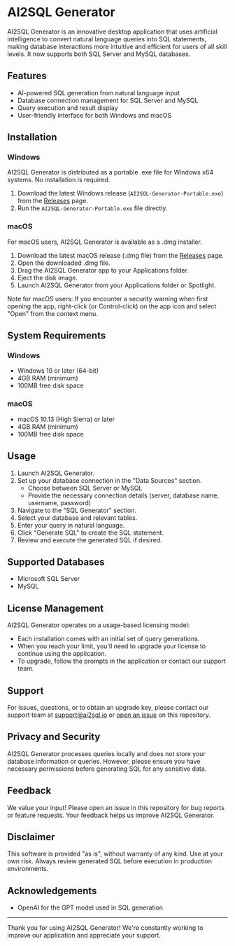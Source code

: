 # AI2SQL Generator

AI2SQL Generator is an innovative desktop application that uses artificial intelligence to convert natural language queries into SQL statements, making database interactions more intuitive and efficient for users of all skill levels. It now supports both SQL Server and MySQL databases.

## Features

- AI-powered SQL generation from natural language input
- Database connection management for SQL Server and MySQL
- Query execution and result display
- User-friendly interface for both Windows and macOS

## Installation

### Windows
AI2SQL Generator is distributed as a portable .exe file for Windows x64 systems. No installation is required.

1. Download the latest Windows release (`AI2SQL-Generator-Portable.exe`) from the [Releases](https://github.com/mergisi/AI2SQL-Generator/releases/) page.
2. Run the `AI2SQL-Generator-Portable.exe` file directly.

### macOS
For macOS users, AI2SQL Generator is available as a .dmg installer.

1. Download the latest macOS release (.dmg file) from the [Releases](https://github.com/mergisi/AI2SQL-Generator/releases/) page.
2. Open the downloaded .dmg file.
3. Drag the AI2SQL Generator app to your Applications folder.
4. Eject the disk image.
5. Launch AI2SQL Generator from your Applications folder or Spotlight.

Note for macOS users: If you encounter a security warning when first opening the app, right-click (or Control-click) on the app icon and select "Open" from the context menu.

## System Requirements

### Windows
- Windows 10 or later (64-bit)
- 4GB RAM (minimum)
- 100MB free disk space

### macOS
- macOS 10.13 (High Sierra) or later
- 4GB RAM (minimum)
- 100MB free disk space

## Usage

1. Launch AI2SQL Generator.
2. Set up your database connection in the "Data Sources" section.
   - Choose between SQL Server or MySQL
   - Provide the necessary connection details (server, database name, username, password)
3. Navigate to the "SQL Generator" section.
4. Select your database and relevant tables.
5. Enter your query in natural language.
6. Click "Generate SQL" to create the SQL statement.
7. Review and execute the generated SQL if desired.

## Supported Databases

- Microsoft SQL Server
- MySQL

## License Management

AI2SQL Generator operates on a usage-based licensing model:

- Each installation comes with an initial set of query generations.
- When you reach your limit, you'll need to upgrade your license to continue using the application.
- To upgrade, follow the prompts in the application or contact our support team.

## Support

For issues, questions, or to obtain an upgrade key, please contact our support team at support@ai2sql.io or [open an issue](https://github.com/mergisi/AI2sql-Generator/issues) on this repository.

## Privacy and Security

AI2SQL Generator processes queries locally and does not store your database information or queries. However, please ensure you have necessary permissions before generating SQL for any sensitive data.

## Feedback

We value your input! Please open an issue in this repository for bug reports or feature requests. Your feedback helps us improve AI2SQL Generator.

## Disclaimer

This software is provided "as is", without warranty of any kind. Use at your own risk. Always review generated SQL before execution in production environments.

## Acknowledgements

- OpenAI for the GPT model used in SQL generation

---

Thank you for using AI2SQL Generator! We're constantly working to improve our application and appreciate your support.
